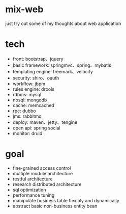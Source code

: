 mix-web
=======
just try out some of my thoughts about web application

tech
=======
- front: bootstrap、jquery
- basic framework: springmvc、spring、mybatis
- templating engine: freemark、velocity
- security: shiro、oauth
- workflow: jbpm
- rules engine: drools
- rdbms: mysql
- nosql: mongodb
- cache: memcached
- rpc: dubbo
- jms: rabbitmq
- deploy: maven、jetty、tengine
- open api: spring social
- monitor: druid

goal
=======
- fine-grained access control
- multiple module architecture
- restful architecture
- research distributed architecture
- sql optimization
- performance tuning
- manipulate business table flexibly and dynamically
- abstract basic non-business entity bean

